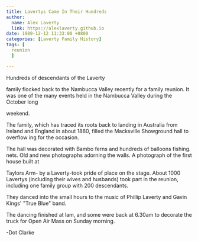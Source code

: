 ```yaml
---
title: Lavertys Came In Their Hundreds
author:
  name: Alex Laverty
  link: https://alexlaverty.github.io
date: 1989-12-12 11:33:00 +0800
categories: [Laverty Family History]
tags: [
  reunion
  ]

---
```


Hundreds of descendants of the Laverty

family flocked back to the Nambucca Valley recently for a family reunion. It was one of the many events held in the Nambucca Valley during the October long

weekend.

The family, which has traced its roots back to landing in Australia from Ireland and England in about 1860, filled the Macksville Showground hall to overflow ing for the occasion.

The hall was decorated with Bambo ferns and hundreds of balloons fishing. nets. Old and new photographs adorning the walls. A photograph of the first house built at

Taylors Arm- by a Laverty-took pride of place on the stage. About 1000 Lavertys (including their wives and husbands) took part in the reunion, including one family group with 200 descendants.

They danced into the small hours to the music of Phillip Laverty and Gavin Kings' "True Blue" band.

The dancing finished at lam, and some were back at 6.30am to decorate the truck for Open Air Mass on Sunday morning.

-Dot Clarke

